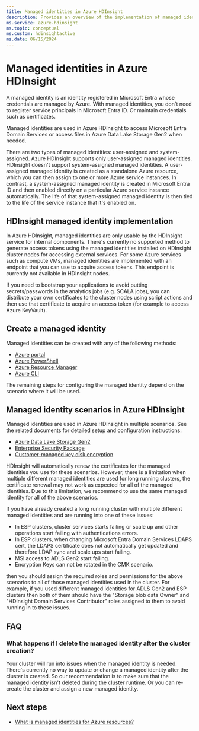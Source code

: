 ```yaml
---
title: Managed identities in Azure HDInsight
description: Provides an overview of the implementation of managed identities in Azure HDInsight.
ms.service: azure-hdinsight
ms.topic: conceptual
ms.custom: hdinsightactive
ms.date: 06/15/2024
---
```


# Managed identities in Azure HDInsight

A managed identity is an identity registered in Microsoft Entra whose credentials are managed by Azure. With managed identities, you don't need to register service principals in Microsoft Entra ID. Or maintain credentials such as certificates.

Managed identities are used in Azure HDInsight to access Microsoft Entra Domain Services or access files in Azure Data Lake Storage Gen2 when needed.

There are two types of managed identities: user-assigned and system-assigned. Azure HDInsight supports only user-assigned managed identities. HDInsight doesn't support system-assigned managed identities. A user-assigned managed identity is created as a standalone Azure resource, which you can then assign to one or more Azure service instances. In contrast, a system-assigned managed identity is created in Microsoft Entra ID and then enabled directly on a particular Azure service instance automatically. The life of that system-assigned managed identity is then tied to the life of the service instance that it's enabled on.

## HDInsight managed identity implementation

In Azure HDInsight, managed identities are only usable by the HDInsight service for internal components. There's currently no supported method to generate access tokens using the managed identities installed on HDInsight cluster nodes for accessing external services. For some Azure services such as compute VMs, managed identities are implemented with an endpoint that you can use to acquire access tokens. This endpoint is currently not available in HDInsight nodes.

If you need to bootstrap your applications to avoid putting secrets/passwords in the analytics jobs (e.g. SCALA jobs), you can distribute your own certificates to the cluster nodes using script actions and then use that certificate to acquire an access token (for example to access Azure KeyVault).

## Create a managed identity

Managed identities can be created with any of the following methods:

* [Azure portal](../active-directory/managed-identities-azure-resources/how-to-manage-ua-identity-portal.md)
* [Azure PowerShell](../active-directory/managed-identities-azure-resources/how-to-manage-ua-identity-powershell.md)
* [Azure Resource Manager](../active-directory/managed-identities-azure-resources/how-to-manage-ua-identity-arm.md)
* [Azure CLI](../active-directory/managed-identities-azure-resources/how-to-manage-ua-identity-cli.md)

The remaining steps for configuring the managed identity depend on the scenario where it will be used.

## Managed identity scenarios in Azure HDInsight

Managed identities are used in Azure HDInsight in multiple scenarios. See the related documents for detailed setup and configuration instructions:

* [Azure Data Lake Storage Gen2](hdinsight-hadoop-use-data-lake-storage-gen2-portal.md#create-a-user-assigned-managed-identity)
* [Enterprise Security Package](domain-joined/apache-domain-joined-configure-using-azure-adds.md#create-and-authorize-a-managed-identity)
* [Customer-managed key disk encryption](disk-encryption.md)

HDInsight will automatically renew the certificates for the managed identities you use for these scenarios. However, there is a limitation when multiple different managed identities are used for long running clusters, the certificate renewal may not work as expected for all of the managed identities. Due to this limitation, we recommend to use the same managed identity for all of the above scenarios. 

If you have already created a long running cluster with multiple different managed identities and are running into one of these issues:
 * In ESP clusters, cluster services starts failing or scale up and other operations start failing with authentications errors.
 * In ESP clusters, when changing Microsoft Entra Domain Services LDAPS cert, the LDAPS certificate does not automatically get updated and therefore LDAP sync and scale ups start failing.
 * MSI access to ADLS Gen2 start failing.
 * Encryption Keys can not be rotated in the CMK scenario.

then you should assign the required roles and permissions for the above scenarios to all of those managed identities used in the cluster. For example, if you used different managed identities for ADLS Gen2 and ESP clusters then both of them should have the "Storage blob data Owner" and "HDInsight Domain Services Contributor" roles assigned to them to avoid running in to these issues.

## FAQ

### What happens if I delete the managed identity after the cluster creation?

Your cluster will run into issues when the managed identity is needed. There's currently no way to update or change a managed identity after the cluster is created. So our recommendation is to make sure that the managed identity isn't deleted during the cluster runtime. Or you can re-create the cluster and assign a new managed identity.

## Next steps

* [What is managed identities for Azure resources?](../active-directory/managed-identities-azure-resources/overview.md)
